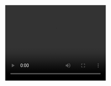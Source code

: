 <video width="320" height="240" controls>
  <source src="/media/hunting-the-beast.mp3" type="audio/mpeg">
Your browser does not support the video tag.
</video>
